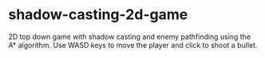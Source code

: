 # shadow-casting-2d-game
2D top down game with shadow casting and enemy pathfinding using the A* algorithm. Use WASD keys to move the player and click to shoot a bullet.

